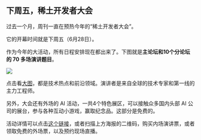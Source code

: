 ## 下周五，稀土开发者大会

过去一个月，周刊一直在预热今年的“稀土开发者大会”。

它的开幕时间就是下周五（6月28日）。

作为今年的大活动，所有日程安排现在都出来了。下图就是**主论坛和10个分论坛的 70 多场演讲题目**。

![](https://cdn.beekka.com/blogimg/asset/202406/bg2024062004.webp)

点击看[大图](https://cdn.beekka.com/blogimg/asset/202406/bg2024062005.webp)，都是技术热点和前沿领域。演讲者是来自全球的技术专家和第一线的主力工程师。

另外，大会还有外场的 AI 活动，一共4个特色展区，可以接触众多国内头部 AI 公司的展台，参与各种互动小游戏，赢取纪念品。这部分是免费的。

活动详情可以点击[这个链接](https://conf.juejin.cn/xdc2024/?utm_source=ryf)，或者扫描上方海报的二维码，购买内场演讲票，或者领取免费的外场票，以及预约现场直播。